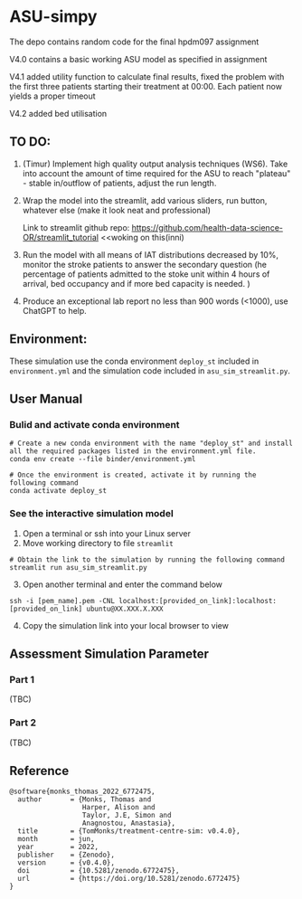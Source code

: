# ASU-simpy
The depo contains random code for the final hpdm097 assignment
      
V4.0 contains a basic working ASU model as specified in assignment

V4.1 added utility function to calculate final results, fixed the problem with the first three patients starting their treatment at 00:00. Each patient now yields a proper timeout

V4.2 added bed utilisation

## TO DO:

1) (Timur) Implement high quality output analysis techniques (WS6). Take into account the amount of time required for the ASU to reach "plateau" - stable in/outflow of patients, adjust the run length.

2) Wrap the model into the streamlit, add various sliders, run button, whatever else (make it look neat and professional)      
                                                                                                                                         
      Link to streamlit github repo: https://github.com/health-data-science-OR/streamlit_tutorial    <<woking on this(inni)
                                                                                                                                         
3) Run the model with all means of IAT distributions decreased by 10%, monitor the stroke patients to answer the secondary question (he percentage of patients admitted to the stoke unit within 4 hours of arrival, bed occupancy and if more bed capacity is needed. )

4) Produce an exceptional lab report no less than 900 words (<1000), use ChatGPT to help.

## Environment:

These simulation use the conda environment `deploy_st` included in `environment.yml` and the simulation code included in `asu_sim_streamlit.py`.

## User Manual

### Bulid and activate conda environment

```
# Create a new conda environment with the name "deploy_st" and install all the required packages listed in the environment.yml file.
conda env create --file binder/environment.yml

# Once the environment is created, activate it by running the following command
conda activate deploy_st
```

### See the interactive simulation model
1) Open a terminal or ssh into your Linux server 
2) Move working directory to file `streamlit` 
```
# Obtain the link to the simulation by running the following command
streamlit run asu_sim_streamlit.py
```

3) Open another terminal and enter the command below
```
ssh -i [pem_name].pem -CNL localhost:[provided_on_link]:localhost:[provided_on_link] ubuntu@XX.XXX.X.XXX
```
4) Copy the simulation link into your local browser to view

## Assessment Simulation Parameter

### Part 1

(TBC)

### Part 2

(TBC)

## Reference
```
@software{monks_thomas_2022_6772475,
  author       = {Monks, Thomas and
                  Harper, Alison and
                  Taylor, J.E, Simon and
                  Anagnostou, Anastasia},
  title        = {TomMonks/treatment-centre-sim: v0.4.0},
  month        = jun,
  year         = 2022,
  publisher    = {Zenodo},
  version      = {v0.4.0},
  doi          = {10.5281/zenodo.6772475},
  url          = {https://doi.org/10.5281/zenodo.6772475}
}
```
